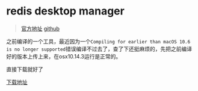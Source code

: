 # redis desktop manager

> [官方地址](https://redisdesktop.com/)
> [github](https://github.com/uglide/RedisDesktopManager/)

之前编译的一个工具，最近因为一个`Compiling for earlier than macOS 10.6 is no longer supported`错误编译不过去了，查了下还挺麻烦的，先把之前编译好的版本上传上来，在osx10.14.3运行是正常的。

直接下载就好了

[下载地址](https://github.com/xiaomao361/rdm/releases/tag/v0.9.9)